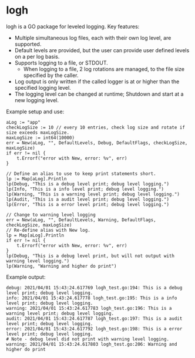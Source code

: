 # logh
logh is a GO package for leveled logging. 
Key features:
* Multiple simultaneous log files, each with their own log level, are supported.
* Default levels are provided, but the user can provide user defined levels on a per log basis.
* Supports logging to a file, or STDOUT.
    * When logging to a file, 2 log rotations are managed, to the file size specified by the caller.
* Log output is only written if the called logger is at or higher than the specified logging level.
* The logging level can be changed at runtime; Shutdown and start at a new logging level.

Example setup and use:
```
aLog := "app"
checkLogSize := 10 // every 10 entries, check log size and rotate if size exceeds maxLogSize.
maxLogSize := int64(10000)
err = New(aLog, "", DefaultLevels, Debug, DefaultFlags, checkLogSize, maxLogSize)
if err != nil {
    t.Errorf("error with New, error: %v", err)
}

// Define an alias to use to keep print statements short.
lp := Map[aLog].Println
lp(Debug, "This is a debug level print; debug level logging.")
lp(Info, "This is a info level print; debug level logging.")
lp(Warning, "This is a warning level print; debug level logging.")
lp(Audit, "This is a audit level print; debug level logging.")
lp(Error, "This is a error level print; debug level logging.")

// Change to warning level logging
err = New(aLog, "", DefaultLevels, Warning, DefaultFlags, checkLogSize, maxLogSize)
// Re-define alias with New log.
lp = Map[aLog].Println
if err != nil {
    t.Errorf("error with New, error: %v", err)
}
lp(Debug, "This is a debug level print, but will not output with warning level logging.")
lp(Warning, "Warning and higher do print")
```

Example output:
```
debug: 2021/04/01 15:43:24.617769 logh_test.go:194: This is a debug level print; debug level logging.
info: 2021/04/01 15:43:24.617778 logh_test.go:195: This is a info level print; debug level logging.
warning: 2021/04/01 15:43:24.617783 logh_test.go:196: This is a warning level print; debug level logging.
audit: 2021/04/01 15:43:24.617787 logh_test.go:197: This is a audit level print; debug level logging.
error: 2021/04/01 15:43:24.617792 logh_test.go:198: This is a error level print; debug level logging.
# Note - debug level did not print with warning level logging.
warning: 2021/04/01 15:43:24.617803 logh_test.go:206: Warning and higher do print
```